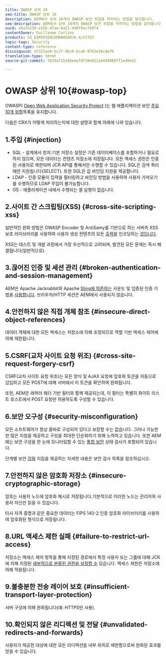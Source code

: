 ```yaml
---
title: OWASP 상위 10
seo-title: OWASP 상위 10
description: AEM에서 상위 10개의 OWASP 보안 위험을 처리하는 방법을 알아봅니다.
seo-description: AEM에서 상위 10개의 OWASP 보안 위험을 처리하는 방법을 알아봅니다.
uuid: a5a7e130-e15b-47ae-ba21-448f9ac76074
contentOwner: Guillaume Carlino
products: SG_EXPERIENCEMANAGER/6.4/SITES
topic-tags: Security
content-type: reference
discoiquuid: e5323ae8-bc37-4bc6-bca6-9763e18c8e76
translation-type: tm+mt
source-git-commit: 7b39a715166eeefdf20eb22a4449068ff1ed0e42

---
```



# OWASP 상위 10{#owasp-top}

OWASP( [Open Web Application Security Project](https://www.owasp.org) )는 웹 애플리케이션 보안 [주요 10개 위험](https://www.owasp.org/index.php/OWASP_Top_Ten_Project)목록을 유지합니다.

다음은 CRX가 어떻게 처리하는지에 대한 설명과 함께 아래에 나와 있습니다.

## 1.주입 {#injection}

* SQL - 설계에서 방지:기본 저장소 설정은 기존 데이터베이스를 포함하거나 필요로 하지 않으며, 모든 데이터는 컨텐츠 저장소에 저장됩니다. 모든 액세스 권한은 인증된 사용자로 제한되며 JCR API를 통해서만 수행할 수 있습니다. SQL은 검색 쿼리에만 지원됩니다(SELECT). 또한 SQL은 값 바인딩 지원을 제공합니다.
* LDAP - 인증 모듈이 입력을 필터링하고 바인딩 방법을 사용하여 사용자 가져오기를 수행하므로 LDAP 주입이 불가능합니다.
* OS - 애플리케이션 내에서 수행되는 셸 실행이 없습니다.

## 2.사이트 간 스크립팅(XSS) {#cross-site-scripting-xss}

일반적인 완화 방법은 OWASP Encoder 및 AntiSamy를 기반으로 하는 서버측 XSS 보호 라이브러리를 사용하여 사용자 생성 컨텐츠의 모든 [출력을](https://www.owasp.org/index.php/OWASP_Java_Encoder_Project) 인코딩하는 [것입니다](https://www.owasp.org/index.php/Category:OWASP_AntiSamy_Project).

XSS는 테스트 및 개발 과정에서 가장 우선적으로 고려되며, 발견된 모든 문제는 즉시 해결됩니다(일반적으로).

## 3.끊어진 인증 및 세션 관리 {#broken-authentication-and-session-management}

AEM은 Apache Jackrabbit와 Apache [Sling에 의존하는](https://jackrabbit.apache.org/) 사운드 및 입증된 인증 기법을 [사용합니다](https://sling.apache.org/). 브라우저/HTTP 세션은 AEM에서 사용되지 않습니다.

## 4.안전하지 않은 직접 개체 참조 {#insecure-direct-object-references}

데이터 객체에 대한 모든 액세스는 저장소에 의해 조정되므로 역할 기반 액세스 제어에 의해 제한됩니다.

## 5.CSRF(교차 사이트 요청 위조) {#cross-site-request-forgery-csrf}

CSRF(교차 사이트 요청 위조)는 모든 양식 및 AJAX 요청에 암호화 토큰을 자동으로 삽입하고 모든 POST에 대해 서버에서 이 토큰을 확인하여 완화됩니다.

또한, AEM은 레퍼러 헤더 기반 필터와 함께 제공되는데, 이 필터는 특별히 화이트 리스트 호스트에서 POST 요청만 허용하도록 구성할 수 있습니다.

## 6.보안 오구성 {#security-misconfiguration}

모든 소프트웨어가 항상 올바로 구성되어 있다고 보장할 수는 없습니다. 그러나 가능한 한 많은 지침을 제공하고 구성을 최대한 단순화하기 위해 노력하고 있습니다. 또한 AEM에는 보안 구성을 한 눈에 모니터링할 수 있는 [통합 보안](/help/sites-administering/operations-dashboard.md) 상태 검사가 포함되어 있습니다.

단계별 보안 [강화](/help/sites-administering/security-checklist.md) 지침을 제공하는 자세한 내용은 보안 검사 목록을 참조하십시오.

## 7.안전하지 않은 암호화 저장소 {#insecure-cryptographic-storage}

암호는 사용자 노드에 암호화 해시로 저장됩니다.기본적으로 이러한 노드는 관리자와 사용자 자신만 읽을 수 있습니다.

타사 자격 증명과 같은 중요한 데이터는 FIPS 140-2 인증 암호화 라이브러리를 사용하여 암호화된 형식으로 저장됩니다.

## 8.URL 액세스 제한 실패 {#failure-to-restrict-url-access}

저장소는 액세스 제어 항목을 통해 지정된 경로에서 특정 사용자 또는 그룹에 대해 JCR에 의해 지정된 [세부적으로 분류된 권한을 설정할 수](https://docs.adobe.com/content/docs/en/spec/jcr/2.0/16_Access_Control_Management.html) 있습니다. 액세스 제한은 저장소에 의해 적용됩니다.

## 9.불충분한 전송 레이어 보호 {#insufficient-transport-layer-protection}

서버 구성에 의해 완화됩니다(예: HTTPS만 사용).

## 10.확인되지 않은 리디렉션 및 전달 {#unvalidated-redirects-and-forwards}

사용자가 제공한 대상에 대한 모든 리디렉션을 내부 위치로 제한함으로써 완화된 효과를 얻을 수 있습니다.

